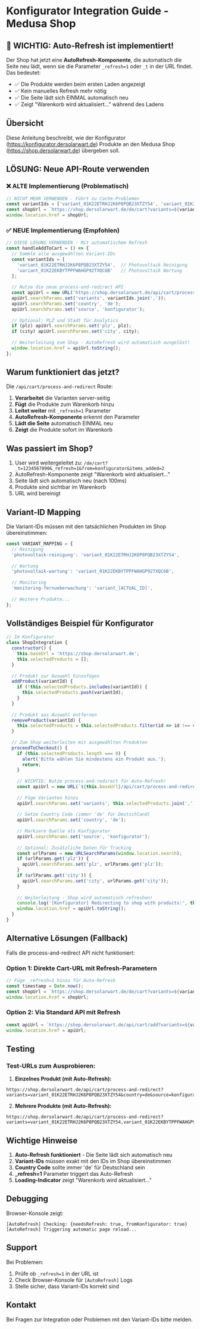 # Konfigurator Integration Guide - Medusa Shop

## 🚨 WICHTIG: Auto-Refresh ist implementiert!

Der Shop hat jetzt eine **AutoRefresh-Komponente**, die automatisch die Seite neu lädt, wenn sie die Parameter `_refresh=1` oder `_t` in der URL findet. Das bedeutet:
- ✅ Die Produkte werden beim ersten Laden angezeigt
- ✅ Kein manuelles Refresh mehr nötig
- ✅ Die Seite lädt sich EINMAL automatisch neu
- ✅ Zeigt "Warenkorb wird aktualisiert..." während des Ladens

## Übersicht
Diese Anleitung beschreibt, wie der Konfigurator (https://konfigurator.dersolarwart.de) Produkte an den Medusa Shop (https://shop.dersolarwart.de) übergeben soll.

## LÖSUNG: Neue API-Route verwenden

### ❌ ALTE Implementierung (Problematisch)
```javascript
// NICHT MEHR VERWENDEN - Führt zu Cache-Problemen
const variantIds = ['variant_01K22ETRHJ2K6P8PQB23XTZY54', 'variant_01K22EKBYTPPFWAHGP92TXQC6B'];
const shopUrl = `https://shop.dersolarwart.de/de/cart?variants=${variantIds.join(',')}&action=add&source=konfigurator`;
window.location.href = shopUrl;
```

### ✅ NEUE Implementierung (Empfohlen)
```javascript
// DIESE LÖSUNG VERWENDEN - Mit automatischem Refresh
const handleAddToCart = () => {
  // Sammle alle ausgewählten Variant-IDs
  const variantIds = [
    'variant_01K22ETRHJ2K6P8PQB23XTZY54',  // Photovoltaik Reinigung
    'variant_01K22EKBYTPPFWAHGP92TXQC6B'   // Photovoltaik Wartung
  ];
  
  // Nutze die neue process-and-redirect API
  const apiUrl = new URL('https://shop.dersolarwart.de/api/cart/process-and-redirect');
  apiUrl.searchParams.set('variants', variantIds.join(','));
  apiUrl.searchParams.set('country', 'de');
  apiUrl.searchParams.set('source', 'konfigurator');
  
  // Optional: PLZ und Stadt für Analytics
  if (plz) apiUrl.searchParams.set('plz', plz);
  if (city) apiUrl.searchParams.set('city', city);
  
  // Weiterleitung zum Shop - AutoRefresh wird automatisch ausgelöst!
  window.location.href = apiUrl.toString();
};
```

## Warum funktioniert das jetzt?

Die `/api/cart/process-and-redirect` Route:
1. **Verarbeitet** die Varianten server-seitig
2. **Fügt** die Produkte zum Warenkorb hinzu
3. **Leitet weiter** mit `_refresh=1` Parameter
4. **AutoRefresh-Komponente** erkennt den Parameter
5. **Lädt die Seite** automatisch EINMAL neu
6. **Zeigt** die Produkte sofort im Warenkorb

## Was passiert im Shop?

1. User wird weitergeleitet zu: `/de/cart?_t=1234567890&_refresh=1&from=konfigurator&items_added=2`
2. AutoRefresh-Komponente zeigt "Warenkorb wird aktualisiert..."
3. Seite lädt sich automatisch neu (nach 100ms)
4. Produkte sind sichtbar im Warenkorb
5. URL wird bereinigt

## Variant-ID Mapping

Die Variant-IDs müssen mit den tatsächlichen Produkten im Shop übereinstimmen:

```javascript
const VARIANT_MAPPING = {
  // Reinigung
  'photovoltaik-reinigung': 'variant_01K22ETRHJ2K6P8PQB23XTZY54',
  
  // Wartung
  'photovoltaik-wartung': 'variant_01K22EKBYTPPFWAHGP92TXQC6B',
  
  // Monitoring
  'monitoring-fernueberwachung': 'variant_[ACTUAL_ID]',
  
  // Weitere Produkte...
};
```

## Vollständiges Beispiel für Konfigurator

```javascript
// Im Konfigurator
class ShopIntegration {
  constructor() {
    this.baseUrl = 'https://shop.dersolarwart.de';
    this.selectedProducts = [];
  }
  
  // Produkt zur Auswahl hinzufügen
  addProduct(variantId) {
    if (!this.selectedProducts.includes(variantId)) {
      this.selectedProducts.push(variantId);
    }
  }
  
  // Produkt aus Auswahl entfernen
  removeProduct(variantId) {
    this.selectedProducts = this.selectedProducts.filter(id => id !== variantId);
  }
  
  // Zum Shop weiterleiten mit ausgewählten Produkten
  proceedToCheckout() {
    if (this.selectedProducts.length === 0) {
      alert('Bitte wählen Sie mindestens ein Produkt aus.');
      return;
    }
    
    // WICHTIG: Nutze process-and-redirect für Auto-Refresh!
    const apiUrl = new URL(`${this.baseUrl}/api/cart/process-and-redirect`);
    
    // Füge Varianten hinzu
    apiUrl.searchParams.set('variants', this.selectedProducts.join(','));
    
    // Setze Country Code (immer 'de' für Deutschland)
    apiUrl.searchParams.set('country', 'de');
    
    // Markiere Quelle als Konfigurator
    apiUrl.searchParams.set('source', 'konfigurator');
    
    // Optional: Zusätzliche Daten für Tracking
    const urlParams = new URLSearchParams(window.location.search);
    if (urlParams.get('plz')) {
      apiUrl.searchParams.set('plz', urlParams.get('plz'));
    }
    if (urlParams.get('city')) {
      apiUrl.searchParams.set('city', urlParams.get('city'));
    }
    
    // Weiterleitung - Shop wird automatisch refreshen!
    console.log('[Konfigurator] Redirecting to shop with products:', this.selectedProducts);
    window.location.href = apiUrl.toString();
  }
}
```

## Alternative Lösungen (Fallback)

Falls die process-and-redirect API nicht funktioniert:

### Option 1: Direkte Cart-URL mit Refresh-Parametern
```javascript
// Füge _refresh=1 hinzu für Auto-Refresh
const timestamp = Date.now();
const shopUrl = `https://shop.dersolarwart.de/de/cart?variants=${variantIds.join(',')}&action=add&_t=${timestamp}&_refresh=1&source=konfigurator`;
window.location.href = shopUrl;
```

### Option 2: Via Standard API mit Refresh
```javascript
const apiUrl = `https://shop.dersolarwart.de/api/cart/add?variants=${variantIds.join(',')}&action=add&country=de&source=konfigurator`;
window.location.href = apiUrl;
```

## Testing

### Test-URLs zum Ausprobieren:

1. **Einzelnes Produkt (mit Auto-Refresh):**
```
https://shop.dersolarwart.de/api/cart/process-and-redirect?variants=variant_01K22ETRHJ2K6P8PQB23XTZY54&country=de&source=konfigurator
```

2. **Mehrere Produkte (mit Auto-Refresh):**
```
https://shop.dersolarwart.de/api/cart/process-and-redirect?variants=variant_01K22ETRHJ2K6P8PQB23XTZY54,variant_01K22EKBYTPPFWAHGP92TXQC6B&country=de&source=konfigurator
```

## Wichtige Hinweise

1. **Auto-Refresh funktioniert** - Die Seite lädt sich automatisch neu
2. **Variant-IDs** müssen exakt mit den IDs im Shop übereinstimmen
3. **Country Code** sollte immer 'de' für Deutschland sein
4. **_refresh=1** Parameter triggert das Auto-Refresh
5. **Loading-Indicator** zeigt "Warenkorb wird aktualisiert..."

## Debugging

Browser-Konsole zeigt:
```
[AutoRefresh] Checking: {needsRefresh: true, fromKonfigurator: true}
[AutoRefresh] Triggering automatic page reload...
```

## Support

Bei Problemen:
1. Prüfe ob `_refresh=1` in der URL ist
2. Check Browser-Konsole für `[AutoRefresh]` Logs
3. Stelle sicher, dass Variant-IDs korrekt sind

## Kontakt

Bei Fragen zur Integration oder Problemen mit den Variant-IDs bitte melden.